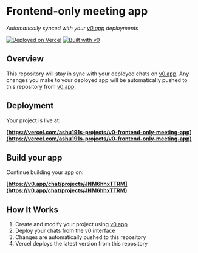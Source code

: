 # Frontend-only meeting app

*Automatically synced with your [v0.app](https://v0.app) deployments*

[![Deployed on Vercel](https://img.shields.io/badge/Deployed%20on-Vercel-black?style=for-the-badge&logo=vercel)](https://vercel.com/ashu191s-projects/v0-frontend-only-meeting-app)
[![Built with v0](https://img.shields.io/badge/Built%20with-v0.app-black?style=for-the-badge)](https://v0.app/chat/projects/JNM6hhxTTRM)

## Overview

This repository will stay in sync with your deployed chats on [v0.app](https://v0.app).
Any changes you make to your deployed app will be automatically pushed to this repository from [v0.app](https://v0.app).

## Deployment

Your project is live at:

**[https://vercel.com/ashu191s-projects/v0-frontend-only-meeting-app](https://vercel.com/ashu191s-projects/v0-frontend-only-meeting-app)**

## Build your app

Continue building your app on:

**[https://v0.app/chat/projects/JNM6hhxTTRM](https://v0.app/chat/projects/JNM6hhxTTRM)**

## How It Works

1. Create and modify your project using [v0.app](https://v0.app)
2. Deploy your chats from the v0 interface
3. Changes are automatically pushed to this repository
4. Vercel deploys the latest version from this repository